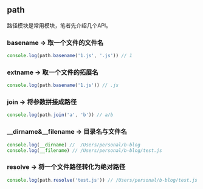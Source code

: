 ## path

路径模块是常用模块，笔者先介绍几个API。

### basename -> 取一个文件的文件名

```javascript
console.log(path.basename('1.js', '.js')) // 1
```

### extname -> 取一个文件的拓展名

```javascript
console.log(path.basename('1.js')) // .js
```

### join -> 将参数拼接成路径

```javascript
console.log(path.join('a', 'b')) // a/b
```

### __dirname&__filename -> 目录名与文件名

```javascript
console.log(__dirname) //  /Users/personal/b-blog
console.log(__filename) // /Users/personal/b-blog/test.js
```

### resolve -> 将一个文件路径转化为绝对路径

```javascript
console.log(path.resolve('test.js')) // /Users/personal/b-blog/test.js
```